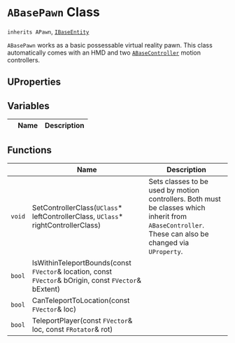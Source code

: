 # `ABasePawn` Class

`inherits APawn`, [`IBaseEntity`](IBaseEntity.md)

`ABasePawn` works as a basic possessable virtual reality pawn. This class automatically comes with an HMD and two [`ABaseController`](ABaseController.md) motion controllers. 

<!-- `ABasePawn` is a concrete class which inherits from `IBaseEntity` and `APawn` and links the two interfaces together. It works as a virtual reality camera and also spawns a pair of `ABaseController` virtual reality controllers. `ABasePawn` is the class embodiment of the user. -->



## UProperties

## Variables

|  | Name | Description |
| --- | --- | --- |

## Functions

|  | Name | Description |
| -- | --- | --- |
| `void` | SetControllerClass(`UClass`* leftControllerClass, `UClass`* rightControllerClass) | Sets classes to be used by motion controllers. Both must be classes which inherit from `ABaseController`. These can also be changed via `UProperty`. |
| `bool` | IsWithinTeleportBounds(const `FVector`& location, const `FVector`& bOrigin, const `FVector`& bExtent) | |
|	`bool` | CanTeleportToLocation(const `FVector`& loc) | |
|	`bool` | TeleportPlayer(const `FVector`& loc, const `FRotator`& rot) | |

<!-- void SetInstruction(FPawnInstruction instr);
void NextInstruction(); -->

